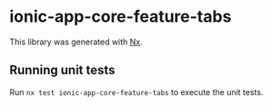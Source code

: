 # ionic-app-core-feature-tabs

This library was generated with [Nx](https://nx.dev).

## Running unit tests

Run `nx test ionic-app-core-feature-tabs` to execute the unit tests.
